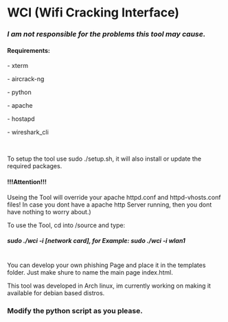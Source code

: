 <html>
<body>
  <h1>WCI (Wifi Cracking Interface)</h1> 

  <h3><b><i>I am not responsible for the problems this tool may cause.</i></b> </h3>
  <h4>Requirements:</h4>
  <p>- xterm</p>
  <p>- aircrack-ng</p>
  <p>- python</p>
  <p>- apache</p>
  <p>- hostapd</p>
  <p>- wireshark_cli</p>
  <br><p>To setup the tool use sudo ./setup.sh, it will also install or update the required packages.</p>
  
  <h4>!!!Attention!!!</h4> Useing the Tool will override your apache httpd.conf and httpd-vhosts.conf files! In case you dont have a apache http Server running, then   you dont have nothing to worry about.)
  

  


  To use the Tool, cd into /source and type: <br>

  <h5>sudo ./wci -i [network card],      for Example:       sudo ./wci -i wlan1</h5>

  <br>You can develop your own phishing Page and place it in the templates folder. Just make shure to name the main page index.html.

  This tool was developed in Arch linux, im currently working on making it available for debian based distros.
  <h3><b>Modify the python script as you please.</b></h3>

</body>

</html>
